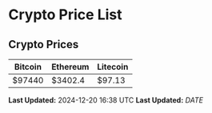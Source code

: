 # Crypto Price List

## Crypto Prices
| Bitcoin | Ethereum | Litecoin |
| ------- | -------- | -------- |
| $97440 | $3402.4 | $97.13 |
**Last Updated:** 2024-12-20 16:38 UTC
**Last Updated:** $DATE$
